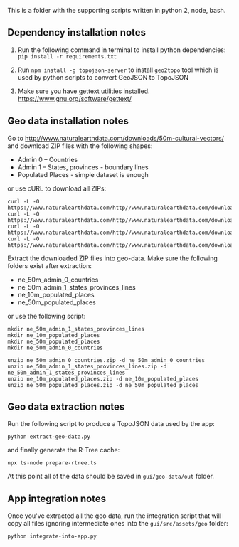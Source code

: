 This is a folder with the supporting scripts written in python 2, node, bash.


## Dependency installation notes

1. Run the following command in terminal to install python dependencies:
   `pip install -r requirements.txt`

2. Run `npm install -g topojson-server` to install `geo2topo` tool which is
   used by python scripts to convert GeoJSON to TopoJSON

3. Make sure you have gettext utilities installed.
   https://www.gnu.org/software/gettext/


## Geo data installation notes

Go to http://www.naturalearthdata.com/downloads/50m-cultural-vectors/ and
download ZIP files with the following shapes:

- Admin 0 – Countries
- Admin 1 – States, provinces - boundary lines
- Populated Places - simple dataset is enough

or use cURL to download all ZIPs:

```
curl -L -O https://www.naturalearthdata.com/http//www.naturalearthdata.com/download/50m/cultural/ne_50m_admin_0_countries.zip
curl -L -O https://www.naturalearthdata.com/http//www.naturalearthdata.com/download/50m/cultural/ne_50m_admin_1_states_provinces_lines.zip
curl -L -O https://www.naturalearthdata.com/http//www.naturalearthdata.com/download/10m/cultural/ne_10m_populated_places.zip
curl -L -O https://www.naturalearthdata.com/http//www.naturalearthdata.com/download/50m/cultural/ne_50m_populated_places.zip
```

Extract the downloaded ZIP files into geo-data.
Make sure the following folders exist after extraction:

- ne_50m_admin_0_countries
- ne_50m_admin_1_states_provinces_lines
- ne_10m_populated_places
- ne_50m_populated_places

or use the following script:

```
mkdir ne_50m_admin_1_states_provinces_lines
mkdir ne_10m_populated_places
mkdir ne_50m_populated_places
mkdir ne_50m_admin_0_countries

unzip ne_50m_admin_0_countries.zip -d ne_50m_admin_0_countries
unzip ne_50m_admin_1_states_provinces_lines.zip -d ne_50m_admin_1_states_provinces_lines
unzip ne_10m_populated_places.zip -d ne_10m_populated_places
unzip ne_50m_populated_places.zip -d ne_50m_populated_places
```

## Geo data extraction notes

Run the following script to produce a TopoJSON data used by the app:

```
python extract-geo-data.py
```

and finally generate the R-Tree cache:

```
npx ts-node prepare-rtree.ts
```

At this point all of the data should be saved in `gui/geo-data/out` folder.

## App integration notes

Once you've extracted all the geo data, run the integration script that will
copy all files ignoring intermediate ones into the `gui/src/assets/geo` folder:

```
python integrate-into-app.py
```
